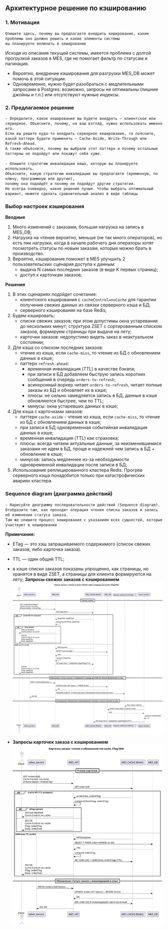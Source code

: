 ## Архитектурное решение по кэшированию

### 1. Мотивация
    Опишите здесь, почему вы предлагаете внедрить кеширование, какие проблемы оно должно решить и какие элементы системы 
    вы планируете включить в кеширование
Исходя из описания текущей системы, имеется проблема с долгой прогрузкой заказов в MES, где не помогает фильтр по статусам и пагинация.
- Вероятно, внедрение кэширования для разгрузки MES_DB может помочь в этой ситуации. 
- Одновременно, нужно будет разобраться с медлительными запросами в Postgres: возможно, запросы не оптимальны (лишние джойны и т.п.) или отсутствуют нужные индексы.

### 2. Предлагаемое решение
    - Определите, какое кеширование вы будете внедрять — клиентское или серверное. Объясните, почему, на ваш взгляд, нужно использовать именно его. 
    Если вы решите куда-то внедрить серверное кеширование, то поясните, какой паттерн будете применять — Cache-Aside, Write-Through или Refresh-Ahead. 
    А также объясните, почему вы выбрали этот паттерн и почему остальные паттерны не подойдут или покажут себя хуже.

    - Опишите стратегию инвалидации кеша, которую вы планируете использовать. 
    Объясните, какую стратегию инвалидации вы предлагаете (временную, по ключу, программную или другие), 
    почему она подойдёт и почему не подойдут другие стратегии.
    Не всегда очевидно, какое решение лучше. Чтобы выбрать оптимальный вариант, можете сделать сравнительный анализ в виде таблицы

### Выбор настроек кэширования
**Вводные**
1. Много изменений с заказами, большая нагрузка на запись в MES_DB;
2. Нагрузка на чтение вероятно, меньше (не так много операторов), но есть пик нагрузки, когда в начале рабочего дня операторы хотят посмотреть статусы по новым заказам, которые можно брать в производство.
3. Вероятно, кэширование поможет в MES улучшить 2 пользовательских сценария доступа к данным:
   - выдача N самых последних заказов (в виде K первых страниц);
   - доступ к карточкам заказов;

**Решения**
1. В этих сценариях подойдет сочетание:
   - клиентского кэширования c `cacheControl=noCache` для гарантии получения свежих данных из связки серверного кэша и БД;
   - серверного кэширования на базе Redis;
2. Будем кэшировать:
   - списки свежих заказов; при этом допустимы окна устаревания до нескольких минут; структура ZSET с сортированным списком заказов, формируем страницы при выдаче на лету;
   - карточки заказов: недопустимо видеть заказ в неактуальном состоянии; 
3. Для кэша со списком последних заказов:
   - чтение из кэша, если `cache-miss`, то чтение из БД с обновлением данных в кэше;
   - паттерн `refresh-ahead`:
     - временная инвалидация (TTL) в качестве бэкапа;
     - при записи в БД добавляем быструю запись коротких сообщений в очередь `orders-to-refresh`;
     - асинхронный воркер читает `orders-to-refresh`, читает полные заказы из БД и обновляет их в кэше;
     - плюсы: не сильно замедляется запись в БД, данные в кэше обновляются быстрее, чем по TTL;
     - минусы: окна устаревших данных в кэше;
4. Для кэша с карточками заказов:
   - паттерн `сache-aside` - чтение из кэша, если `cache-miss`, то чтение из БД с обновлением данных в кэше;
   - при записи в БД одновременная событийная инвалидация данных в кэше;
   - временная инвалидация (TTL) как страховка;
   - плюсы: всегда читаем актуальные данные, за неизменившимися заказами не идем в БД, проще и надежней чем запись в БД + обновление в кэше;
   - минусов: запись медленнее из-за необходимости одновременной инвалидации после записи в БД;
5. Использование реплицированного кластера Redis. Прогрев серверного кэша понадобится только при катастрофических авариях кластера.

### Sequence diagram (диаграмма действий)
    - Нарисуйте диаграмму последовательности действий (Sequence diagram). 
    Отобразите там, как проходит операция чтения списка заказов и запись об изменении статуса заказа. 
    Там же опишите процесс кеширования с указанием всех сущностей, которые участвуют в кешировании

**Примечания:**
- ETag — это хэш запрашиваемого содержимого (список свежих заказов, либо карточка заказа).
- TTL — один общий TTL;
- в кэше списки заказов показаны упрощенно, как страницы, но хранятся в виде ZSET, а страницы для клиента формируются на лету;
**Запросы свежих заказов с кэшированием**
![fresh_orders.svg](fresh_orders.svg)

- **Запросы карточек заказа с кэшированием**
![get_order.svg](get_order.svg)


